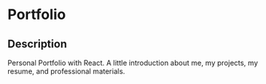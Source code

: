 # Portfolio

## Description
Personal Portfolio with React. A little introduction about me, my projects, my resume, and professional materials. 
